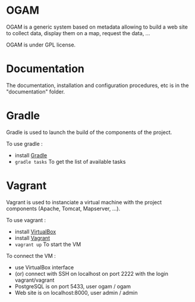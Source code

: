 # OGAM

OGAM is a generic system based on metadata allowing to build a web site to collect data, display them on a map, request the data, ... 
 
OGAM is under GPL license.


# Documentation

The documentation, installation and configuration procedures, etc is in the "documentation" folder.


# Gradle

Gradle is used to launch the build of the components of the project.

To use gradle :
* install [Gradle](https://gradle.org/)
* `gradle tasks`    To get the list of available tasks


# Vagrant

Vagrant is used to instanciate a virtual machine with the project components (Apache, Tomcat, Mapserver, ...).

To use vagrant : 
* install [VirtualBox](https://www.virtualbox.org/)
* install [Vagrant](https://www.vagrantup.com/)
* `vagrant up`   To start the VM

To connect the VM :
* use VirtualBox interface
* (or) connect with SSH on localhost on port 2222 with the login vagrant/vagrant  
* PostgreSQL is on port 5433, user ogam / ogam
* Web site is on localhost:8000, user admin / admin
